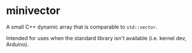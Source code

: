 # minivector
A small C++ dynamic array that is comparable to `std::vector`.

Intended for uses when the standard library isn't available (i.e. kernel dev, Arduino).

